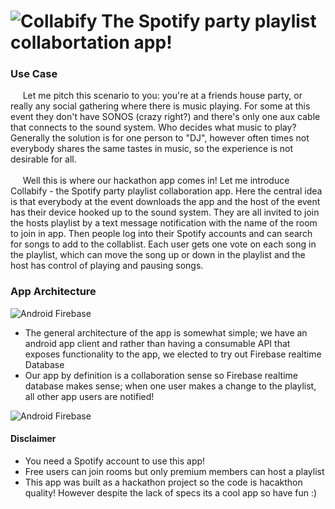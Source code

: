 ![Collabify](https://github.com/tymoorej/Collabify/blob/uiRedesign/public/colllabify-logo.png)
The Spotify party playlist collabortation app!
=============

### Use Case
<p> &nbsp;&nbsp;&nbsp;&nbsp;&nbsp;Let me pitch this scenario to you: you're at a friends house party, or really any social gathering where there is music playing. For some at this event they don't have SONOS (crazy right?) and there's only one aux cable that connects to the sound system. Who decides what music to play? Generally the solution is for one person to "DJ", however often times not everybody shares the same tastes in music, so the experience is not desirable for all.
<br><br>&nbsp;&nbsp;&nbsp;&nbsp;&nbsp;Well this is where our hackathon app comes in! Let me introduce Collabify - the Spotify party playlist collaboration app. Here the central idea is that everybody at the event downloads the app and the host of the event has their device hooked up to the sound system. They are all invited to join the hosts playlist by a text message notification with the name of the room to join in app. Then people log into their Spotify accounts and can search for songs to add to the collablist. Each user gets one vote on each song in the playlist, which can move the song up or down in the playlist and the host has control of playing and pausing songs.</p>

### App Architecture
![Android Firebase](https://github.com/tymoorej/Collabify/blob/uiRedesign/public/android-firebase.png)
* The general architecture of the app is somewhat simple; we have an android app client and rather than having a consumable API that exposes functionality to the app, we elected to try out Firebase realtime Database
* Our app by definition is a collaboration sense so Firebase realtime database makes sense; when one user makes a change to the playlist, all other app users are notified!

![Android Firebase](https://github.com/tymoorej/Collabify/blob/uiRedesign/public/collabify-flow.png)

#### Disclaimer
* You need a Spotify account to use this app!
* Free users can join rooms but only premium members can host a playlist
* This app was built as a hackathon project so the code is hacakthon quality! However despite the lack of specs its a cool app so have fun :)


